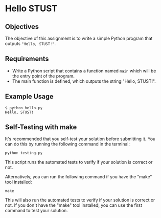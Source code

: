 # Hello STUST

## Objectives

The objective of this assignment is to write a simple Python program that outputs `"Hello, STUST!"`. 

## Requirements

- Write a Python script that contains a function named `main` which will be the entry point of the program.
- The main function is defined, which outputs the string "Hello, STUST!".

## Example Usage

```
$ python hello.py
Hello, STUST!
```

## Self-Testing with make
It's recommended that you self-test your solution before submitting it. You can do this by running the following command in the terminal:

```
python testing.py
```

This script runs the automated tests to verify if your solution is correct or not.

Alternatively, you can run the following command if you have the "make" tool installed:

```
make
```

This will also run the automated tests to verify if your solution is correct or not. If you don't have the "make" tool installed, you can use the first command to test your solution.
